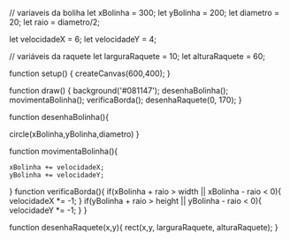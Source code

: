 // variaveis da boliha
let xBolinha = 300;
let yBolinha = 200;
let diametro = 20;
let raio = diametro/2;


let velocidadeX = 6;
let velocidadeY = 4;

// variáveis da raquete
let larguraRaquete = 10;
let alturaRaquete = 60;

function setup() {
  createCanvas(600,400);
}

function draw() {
  background('#081147');
  desenhaBolinha();
  movimentaBolinha();
  verificaBorda();
  desenhaRaquete(0, 170);
}

function desenhaBolinha(){
  
  
  circle(xBolinha,yBolinha,diametro)
}
  
  function movimentaBolinha(){
    
    xBolinha += velocidadeX;
    yBolinha += velocidadeY;
  }
function verificaBorda(){
   if(xBolinha + raio > width || xBolinha - raio < 0){
     velocidadeX *= -1;
   }
  if(yBolinha + raio > height || yBolinha - raio < 0){
     velocidadeY *= -1;
   }
}

function desenhaRaquete(x,y){
  rect(x,y, larguraRaquete, alturaRaquete);
}
